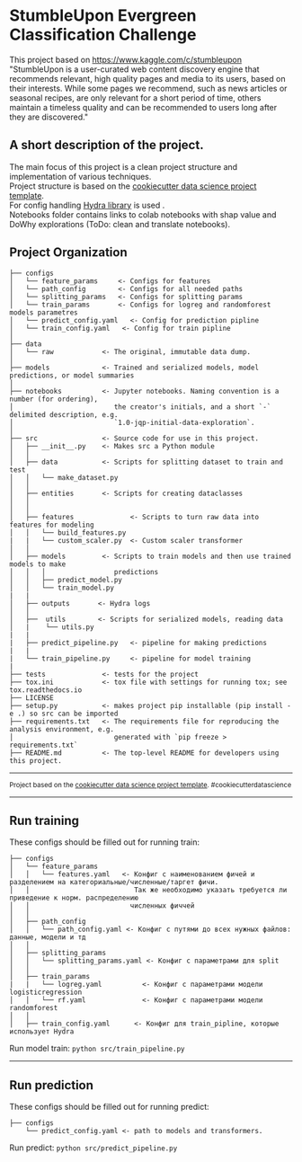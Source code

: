 StumbleUpon Evergreen Classification Challenge
==============================
This project based on https://www.kaggle.com/c/stumbleupon    
"StumbleUpon is a user-curated web content discovery engine that recommends relevant, high quality pages and media to its users, based on their interests. While some pages we recommend, such as news articles or seasonal recipes, are only relevant for a short period of time, others maintain a timeless quality and can be recommended to users long after they are discovered."
   
A short description of the project.
------------
The main focus of this project is a clean project structure and implementation of various techniques.   
Project structure is based on the <a target="_blank" href="https://drivendata.github.io/cookiecutter-data-science/">cookiecutter data science project template</a>.   
For config handling  <a target="_blank" href="https://hydra.cc/docs/intro/">Hydra library</a>  is used .   
Notebooks folder contains links to colab notebooks with shap value and DoWhy explorations (ToDo: clean and translate notebooks).   



Project Organization
------------
    ├── configs
    │   └── feature_params     <- Configs for features
    │   └── path_config        <- Configs for all needed paths
    │   └── splitting_params   <- Configs for splitting params
    │   └── train_params       <- Configs for logreg and randomforest models parametres
    │   └── predict_config.yaml   <- Config for prediction pipline
    │   └── train_config.yaml   <- Config for train pipline
    │ 
    ├── data
    │   └── raw            <- The original, immutable data dump.
    │
    ├── models             <- Trained and serialized models, model predictions, or model summaries
    │
    ├── notebooks          <- Jupyter notebooks. Naming convention is a number (for ordering),
    │                         the creator's initials, and a short `-` delimited description, e.g.
    │                         `1.0-jqp-initial-data-exploration`.
    │
    ├── src                <- Source code for use in this project.
    │   ├── __init__.py    <- Makes src a Python module
    │   │
    │   ├── data           <- Scripts for splitting dataset to train and test
    │   │   └── make_dataset.py
    │   │
    │   ├── entities       <- Scripts for creating dataclasses
    │   │    
    │   │
    │   ├── features              <- Scripts to turn raw data into features for modeling
    │   │   └── build_features.py
    |   |   └── custom_scaler.py  <- Custom scaler transformer
    │   │
    │   ├── models         <- Scripts to train models and then use trained models to make
    │   │   │                 predictions
    │   │   ├── predict_model.py
    │   │   └── train_model.py
    |   |
    │   ├── outputs       <- Hydra logs
    │   │   
    │   ├──  utils        <- Scripts for serialized models, reading data
    │   |    └── utils.py
    |   |
    |   ├── predict_pipeline.py   <- pipeline for making predictions
    |   |
    |   └── train_pipeline.py     <- pipeline for model training
    |
    ├── tests              <- tests for the project
    ├── tox.ini            <- tox file with settings for running tox; see tox.readthedocs.io
    ├── LICENSE
    ├── setup.py           <- makes project pip installable (pip install -e .) so src can be imported
    ├── requirements.txt   <- The requirements file for reproducing the analysis environment, e.g.
    │                         generated with `pip freeze > requirements.txt`
    ├── README.md          <- The top-level README for developers using this project.

--------

<p><small>Project based on the <a target="_blank" href="https://drivendata.github.io/cookiecutter-data-science/">cookiecutter data science project template</a>. #cookiecutterdatascience</small></p>

--------
Run training
------------
These configs should be filled out for running train:

    ├── configs
    │   └── feature_params
    │   │   └── features.yaml   <- Конфиг с наименованием фичей и разделением на категориальные/численные/таргет фичи.
    │   │                          Так же необходимо указать требуется ли приведение к норм. распределению
    │   │                         численных фиччей
    │   │
    │   ├── path_config           
    │   │   └── path_config.yaml <- Конфиг с путями до всех нужных файлов: данные, модели и тд
    │   │
    │   ├── splitting_params
    │   │   └── splitting_params.yaml <- Конфиг с параметрами для split
    │   │
    │   ├── train_params
    |   |   └── logreg.yaml          <- Конфиг с параметрами модели logisticregression
    │   │   └── rf.yaml              <- Конфиг с параметрами модели randomforest
    │   │
    │   ├── train_config.yaml      <- Конфиг для train_pipline, которые использует Hydra

Run model train:  `python src/train_pipeline.py`

--------
Run prediction
--------
These configs should be filled out for running predict:

    ├── configs
        └── predict_config.yaml <- path to models and transformers.
        
Run predict:  `python src/predict_pipeline.py`
